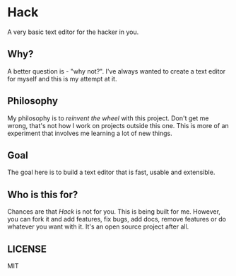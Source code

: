 # Hack

A very basic text editor for the hacker in you.

## Why?

A better question is - "why not?". I've always wanted to create a text editor for myself and this is my attempt at it.

## Philosophy

My philosophy is to *reinvent the wheel* with this project. Don't get me wrong, that's not how I work on projects outside this one. This is more of an experiment that involves me learning a lot of new things.

## Goal

The goal here is to build a text editor that is fast, usable and extensible.

## Who is this for?

Chances are that *Hack* is not for you. This is being built for me. However, you can fork it and add features, fix bugs, add docs, remove features or do whatever you want with it. It's an open source project after all.


## LICENSE

MIT
